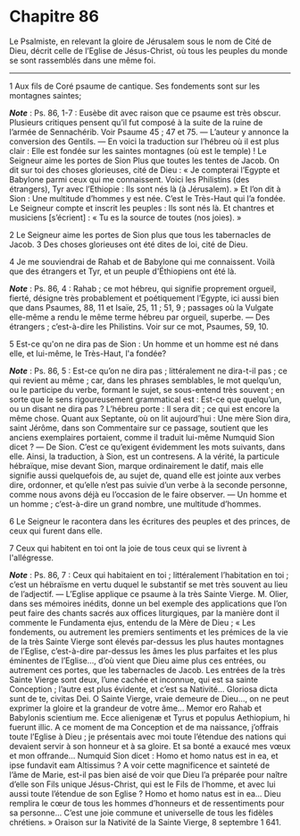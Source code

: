 # Chapitre 86

Le Psalmiste, en relevant la gloire de Jérusalem sous le nom de Cité de Dieu, décrit celle de l’Eglise de Jésus-Christ, où tous les peuples du monde se sont rassemblés dans une même foi.

***

1 Aux fils de Coré psaume de cantique. Ses fondements sont sur les montagnes saintes;

***Note*** :  Ps. 86, 1-7 : Eusèbe dit avec raison que ce psaume est très obscur. Plusieurs critiques pensent qu’il fut composé à la suite de la ruine de l’armée de Sennachérib. Voir Psaume 45 ; 47 et 75. ― L’auteur y annonce la conversion des Gentils. ― En voici la traduction sur l’hébreu où il est plus clair :
Elle est fondée sur les saintes montagnes (où est le temple) !
Le Seigneur aime les portes de Sion
Plus que toutes les tentes de Jacob.
On dit sur toi des choses glorieuses, cité de Dieu :
« Je compterai l’Egypte et Babylone parmi ceux qui me connaissent.
Voici les Philistins (des étrangers), Tyr avec l’Ethiopie :
Ils sont nés là (à Jérusalem). »
Et l’on dit à Sion :
Une multitude d’hommes y est née.
C’est le Très-Haut qui l’a fondée.
Le Seigneur compte et inscrit les peuples :
Ils sont nés là.
Et chantres et musiciens [s’écrient] :
« Tu es la source de toutes (nos joies). »


2 Le Seigneur aime les portes de Sion plus que tous les tabernacles de Jacob. 3 Des choses glorieuses ont été dites de loi, cité de Dieu.


4 Je me souviendrai de Rahab et de Babylone qui me connaissent. Voilà que des étrangers et Tyr, et un peuple d'Éthiopiens ont été là.

***Note*** :  Ps. 86, 4 : Rahab ; ce mot hébreu, qui signifie proprement orgueil, fierté, désigne très probablement et poétiquement l’Egypte, ici aussi bien que dans Psaumes, 88, 11 et Isaïe, 25, 11 ; 51, 9 ; passages où la Vulgate elle-même a rendu le même terme hébreu par orgueil, superbe. ― Des étrangers ; c’est-à-dire les Philistins. Voir sur ce mot, Psaumes, 59, 10.

5 Est-ce qu'on ne dira pas de Sion : Un homme et un homme est né dans elle, et lui-même, le Très-Haut, l'a fondée?

***Note*** :  Ps. 86, 5 : Est-ce qu’on ne dira pas ; littéralement ne dira-t-il pas ; ce qui revient au même ; car, dans les phrases semblables, le mot quelqu’un, ou le participe du verbe, formant le sujet, se sous-entend très souvent ; en sorte que le sens rigoureusement grammatical est : Est-ce que quelqu’un, ou un disant ne dira pas ? L’hébreu porte : Il sera dit ; ce qui est encore la même chose. Quant aux Septante, où on lit aujourd’hui : Une mère Sion dira, saint Jérôme, dans son Commentaire sur ce passage, soutient que les anciens exemplaires portaient, comme il traduit lui-même Numquid Sion dicet ? ― De Sion. C’est ce qu’exigent évidemment les mots suivants, dans elle. Ainsi, la traduction, à Sion, est un contresens. A la vérité, la particule hébraïque, mise devant Sion, marque ordinairement le datif, mais elle signifie aussi quelquefois de, au sujet de, quand elle est jointe aux verbes dire, ordonner, et qu’elle n’est pas suivie d’un verbe à la seconde personne, comme nous avons déjà eu l’occasion de le faire
observer. ― Un homme et un homme ; c’est-à-dire un grand nombre, une multitude d’hommes.

6 Le Seigneur le racontera dans les écritures des peuples et des princes, de ceux qui furent dans elle.


7 Ceux qui habitent en toi ont la joie de tous ceux qui se livrent à l'allégresse.

***Note*** :  Ps. 86, 7 : Ceux qui habitaient en toi ; littéralement l’habitation en toi ; c’est un hébraïsme en vertu duquel le substantif se met très souvent au lieu de l’adjectif. ― L’Eglise applique ce psaume à la très Sainte Vierge. M. Olier, dans ses mémoires inédits, donne un bel exemple des applications que l’on peut faire des chants sacrés aux offices liturgiques, par la manière dont il commente le Fundamenta ejus, entendu de la Mère de Dieu ; « Les fondements, ou autrement les premiers sentiments et les prémices de la vie de la très Sainte Vierge sont élevés par-dessus les plus hautes montagnes de l’Eglise, c’est-à-dire par-dessus les âmes les plus parfaites et les plus éminentes de l’Eglise…, d’où vient que Dieu aime plus ces entrées, ou autrement ces portes, que les tabernacles de Jacob. Les entrées de la très Sainte Vierge sont deux, l’une cachée et inconnue, qui est sa sainte Conception ; l’autre est plus évidente, et c’est sa Nativité… Gloriosa dicta sunt de te, civitas Dei. O Sainte Vierge, vraie
demeure de Dieu…, on ne peut exprimer la gloire et la grandeur de votre âme… Memor ero Rahab et Babylonis scientium me. Ecce alienigenæ et Tyrus et populus Aethiopium, hi fuerunt illic. A ce moment de ma Conception et de ma naissance, j’offrais toute l’Eglise à Dieu ; je présentais avec moi toute l’étendue des nations qui devaient servir à son honneur et à sa gloire. Et sa bonté a exaucé mes vœux et mon offrande… Numquid Sion dicet : Homo et homo natus est in ea, et ipse fundavit eam Altissimus ? A voir cette magnificence et sainteté de l’âme de Marie, est-il pas bien aisé de voir que Dieu l’a préparée pour naître d’elle son Fils unique Jésus-Christ, qui est le Fils de l’homme, et avec lui aussi toute l’étendue de son Eglise ? Homo et homo natus est in ea… Dieu remplira le cœur de tous les hommes d’honneurs et de ressentiments pour sa personne… C’est une joie commune et universelle de tous les fidèles chrétiens. » Oraison sur la Nativité de la Sainte Vierge, 8 septembre 1 641.


